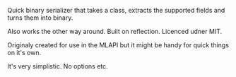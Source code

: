 Quick binary serializer that takes a class, extracts the supported fields and turns them into binary.

Also works the other way around. Built on reflection. Licenced udner MIT. 

Originaly created for use in the MLAPI but it might be handy for quick things on it's own.

It's very simplistic. No options etc.

